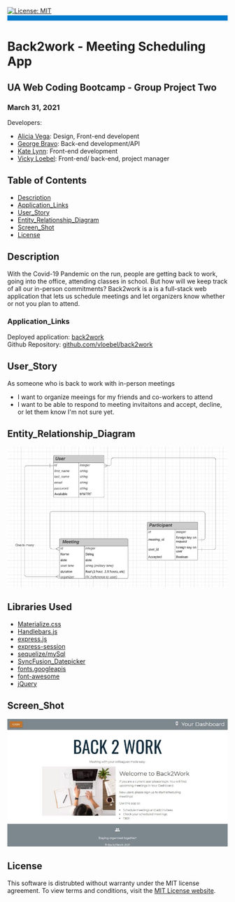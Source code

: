 
[![License: MIT](https://img.shields.io/badge/License-MIT-yellow.svg)](https://opensource.org/licenses/MIT)  
![banner](./assets/rm-banner.jpg)
# Back2work -  Meeting Scheduling App
## UA Web Coding Bootcamp - Group Project Two
### March 31, 2021

Developers:
* [Alicia Vega](https://github.com/aliciavega731): Design, Front-end developent
* [George Bravo](https://github.com/gbravo23): Back-end development/API
* [Kate Lynn](https://github.com/klynn726): Front-end development
* [Vicky Loebel](https://github.com/vloebel): Front-end/ back-end, project manager

## Table of Contents  
* [Description](#Description)
* [Application_Links](#Application_Links)
* [User_Story](#User_Story)  
* [Entity_Relationship_Diagram](#Entity_Relationship_Diagram)  
* [Screen_Shot](#Screen_Shot)    
* [License](#License)

## Description  
With the Covid-19 Pandemic on the run, people are getting back to work, going into the office, attending classes in school. But how will we keep track of all our in-person commitments? Back2work is a is a full-stack web application that lets us schedule meetings and let organizers know whether or not you plan to attend.

### Application_Links
Deployed application: [back2work](https://vllback2work.herokuapp.com/)  
Github Repository: [github.com/vloebel/back2work](https://github.com/vloebel/back2work)

## User_Story 
As someone who is back to work with in-person meetings   
* I want to organize meeings for my friends and co-workers to attend   
* I want to be able to respond to meeting invitaitons and accept, decline, or let them know I'm not sure yet. 

## Entity_Relationship_Diagram  
![erd](./assets/erd.jpg)

## Libraries Used
* [Materialize.css](https://materializecss.com/)
* [Handlebars.js](https://handlebarsjs.com/)
* [express.js](https://expressjs.com/)
* [express-session](https://www.npmjs.com/package/express-session)
* [sequelize/mySql](http://sequelize.org/)
* [SyncFusion_Datepicker](https://help.syncfusion.com/js/datepicker/overview)
* [fonts.googleapis](https://fonts.google.com/)
* [font-awesome](https://fontawesome.com/)
* [jQuery](https://jquery.com/)

## Screen_Shot

![back2work](./assets/back2work-login.jpg)

## License
This software is distrubted without warranty under the MIT license agreement. To view terms and conditions, visit the [MIT License website](https://opensource.org/licenses/MIT).
